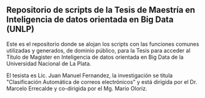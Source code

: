 ## Repositorio de scripts de la Tesis de Maestría en Inteligencia de datos orientada en Big Data (UNLP)

Este es el repositorio donde se alojan los scripts con las funciones comunes utilizadas y generados, de dominio público, para la Tesis para acceder al Título de Magister en Inteligencia de datos orientada en Big Data de la Universidad Nacional de La Plata.

El tesista es Lic. Juan Manuel Fernandez, la investigación se titula "Clasificación Automática de correos electrónicos" y está dirigida por el Dr. Marcelo Errecalde y co-dirigida por el Mg. Mario Oloriz.
